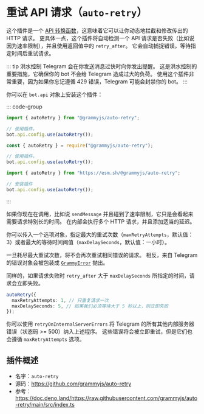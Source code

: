 # 重试 API 请求（`auto-retry`）

这个插件是一个 [API 转换函数](../advanced/transformers)，这意味着它可以让你动态地拦截和修改传出的 HTTP 请求。
更具体一点，这个插件将自动检测一个 API 请求是否失败（比如说因为速率限制），并且使用返回值中的 `retry_after`。
它会自动捕捉错误，等待指定时间后重试请求。

::: tip 洪水控制
Telegram 会在你发送消息过快时向你发出提醒。
这是洪水控制的重要措施，它确保你的 bot 不会给 Telegram 造成过大的负荷。
使用这个插件非常重要，因为如果你忘记遵循 429 错误，Telegram 可能会封禁你的 bot。
:::

你可以在 `bot.api` 对象上安装这个插件：

::: code-group

```ts [TypeScript]
import { autoRetry } from "@grammyjs/auto-retry";

// 使用插件。
bot.api.config.use(autoRetry());
```

```js [JavaScript]
const { autoRetry } = require("@grammyjs/auto-retry");

// 使用插件。
bot.api.config.use(autoRetry());
```

```ts [Deno]
import { autoRetry } from "https://esm.sh/@grammyjs/auto-retry";

// 安装插件
bot.api.config.use(autoRetry());
```

:::

如果你现在在调用，比如说 `sendMessage` 并且碰到了速率限制，它只是会看起来需要请求特别长的时间。
在内部会执行多个 HTTP 请求，并且添加适当的延迟。

你可以传入一个选项对象，指定最大的重试次数（`maxRetryAttempts`，默认值：3）或者最大的等待时间阈值（`maxDelaySeconds`，默认值：一小时）。

一旦耗尽最大重试次数，将不会再次重试相同错误的请求。
相反，来自 Telegram 的错误对象会被包装成 [`GrammyError`](../guide/errors#grammyerror-对象) 抛出。

同样的，如果请求失败时 `retry_after` 大于 `maxDelaySeconds` 所指定的时间，请求会立即失败。

```ts
autoRetry({
  maxRetryAttempts: 1, // 只重复请求一次
  maxDelaySeconds: 5, // 如果我们必须等待大于 5 秒以上，则立即失败
});
```

你可以使用 `retryOnInternalServerErrors` 将 Telegram 的所有其他内部服务器错误（状态码 >= 500）纳入上述程序。
这些错误将会被立即重试，但是它们也会遵循 `maxRetryAttempts` 选项。

## 插件概述

- 名字：`auto-retry`
- 源码：<https://github.com/grammyjs/auto-retry>
- 参考：<https://doc.deno.land/https://raw.githubusercontent.com/grammyjs/auto-retry/main/src/index.ts>

